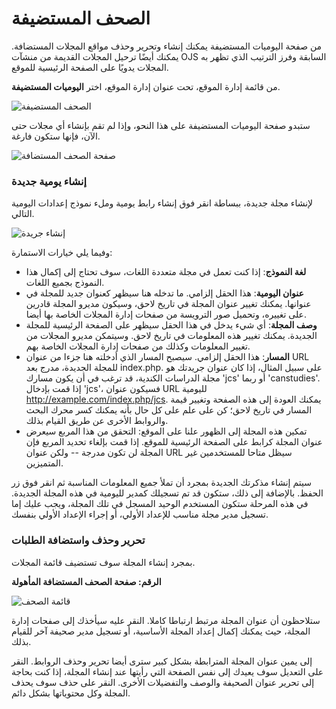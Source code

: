 # الصحف المستضيفة

من صفحة اليوميات المستضيفة يمكنك إنشاء وتحرير وحذف مواقع المجلات المستضافة. يمكنك أيضًا ترحيل المجلات القديمة من منشآت OJS السابقة وفرز الترتيب الذي تظهر به المجلات يدويًا على الصفحة الرئيسية للموقع.

من قائمة إدارة الموقع، تحت عنوان إدارة الموقع، اختر **اليوميات المستضيفة**.






![الصحف المستضيفة](images/chapter4/hosted_journals.png)




ستبدو صفحة اليوميات المستضيفة على هذا النحو، وإذا لم تقم بإنشاء أي مجلات حتى الآن، فإنها ستكون فارغة.





![صفحة الصحف المستضافة](images/chapter4/sa_hosted_journals.png)


### إنشاء يومية جديدة



لإنشاء مجلة جديدة، ببساطة انقر فوق إنشاء رابط يومية وملء نموذج إعدادات اليومية التالي.




![إنشاء جريدة](images/chapter4/sa_journal_settings.png)


وفيما يلي خيارات الاستمارة:

* **لغة النموذج**: إذا كنت تعمل في مجلة متعددة اللغات، سوف تحتاج إلى إكمال هذا النموذج بجميع اللغات.
* **عنوان اليومية**: هذا الحقل إلزامي. ما تدخله هنا سيظهر كعنوان جديد للمجلة في عنوانها. يمكنك تغيير عنوان المجلة في تاريخ لاحق، وسيكون مديرو المجلة قادرين على تغييره، وتحميل صور الترويسة من صفحات إدارة المجلات الخاصة بها أيضا.
* **وصف المجلة**: أي شيء يدخل في هذا الحقل سيظهر على الصفحة الرئيسية للمجلة الجديدة. يمكنك تغيير هذه المعلومات في تاريخ لاحق. وسيتمكن مديرو المجلات من تغيير المعلومات وكذلك من صفحات إدارة المجلات الخاصة بهم.
* **المسار**: هذا الحقل إلزامي. سيصبح المسار الذي أدخلته هنا جزءا من عنوان URL للمجلة الجديدة، مدرج بعد index.php. على سبيل المثال، إذا كان عنوان جريدتك هو مجلة الدراسات الكندية، قد ترغب في أن يكون مسارك 'jcs' أو ربما 'canstudies'. إذا قمت بإدخال 'jcs'، فسيكون عنوان URL لليومية http://example.com/index.php/jcs. يمكنك العودة إلى هذه الصفحة وتغيير قيمة المسار في تاريخ لاحق؛ كن على علم على كل حال بأنه يمكنك كسر محرك البحث والروابط الأخرى عن طريق القيام بذلك.
* تمكين هذه المجلة إلى الظهور علنا على الموقع: التحقق من هذا المربع سيعرض عنوان المجلة كرابط على الصفحة الرئيسية للموقع. إذا قمت بإلغاء تحديد المربع فإن المجلة لن تكون مدرجة -- ولكن عنوان URL سيظل متاحا للمستخدمين غير المتميزين.

سيتم إنشاء مذكرتك الجديدة بمجرد أن تملأ جميع المعلومات المناسبة ثم انقر فوق زر الحفظ. بالإضافة إلى ذلك، ستكون قد تم تسجيلك كمدير لليومية في هذه المجلة الجديدة. في هذه المرحلة ستكون المستخدم الوحيد المسجل في تلك المجلة، ويجب عليك إما تسجيل مدير مجلة مناسب للإعداد الأولي، أو إجراء الإعداد الأولي بنفسك.


### تحرير وحذف واستضافة الطلبات


بمجرد إنشاء المجلة سوف تستضيف قائمة المجلات.

**الرقم: صفحة الصحف المستضافة المأهولة**




![قائمة الصحف](images/chapter4/journal_list.png)


ستلاحظون أن عنوان المجلة مرتبط ارتباطا كاملا. النقر عليه سيأخذك إلى صفحات إدارة المجلة، حيث يمكنك إكمال إعداد المجلة الأساسية، أو تسجيل مدير صحيفة آخر للقيام بذلك.

إلى يمين عنوان المجلة المترابطة بشكل كبير سترى أيضا تحرير وحذف الروابط. النقر على التعديل سوف يعيدك إلى نفس الصفحة التي رأيتها عند إنشاء المجلة، إذا كنت بحاجة إلى تحرير عنوان الصحيفة والوصف والتفضيلات الأخرى. النقر على حذف سوف يحذف المجلة وكل محتوياتها بشكل دائم.

